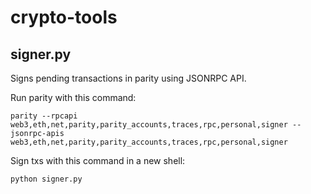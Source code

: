 # crypto-tools

## signer.py
Signs pending transactions in parity using JSONRPC API.

Run parity with this command:
```
parity --rpcapi web3,eth,net,parity,parity_accounts,traces,rpc,personal,signer --jsonrpc-apis   web3,eth,net,parity,parity_accounts,traces,rpc,personal,signer
```

Sign txs with this command in a new shell:
```
python signer.py
```
